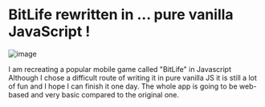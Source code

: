 # BitLife rewritten in ... pure vanilla JavaScript !
![image](https://github.com/AaronGulman/JS-game-text-/assets/81993286/cdebfd4e-0723-4e57-99fe-74ff7b79dffc)


I am recreating a popular mobile game called "BitLife" in Javascript 
Although I chose a difficult route of writing it in pure vanilla JS it is still a lot of fun and I hope I can finish it one day.
The whole app is going to be web-based and very basic compared to the original one. 
